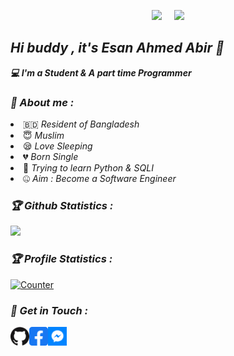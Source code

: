 <!-- Github README -->
<p align="center"><a href="https://github.com/EsanAhmedAbir">
<img height="165" src="https://github-readme-stats.vercel.app/api?username=EsanAhmedAbir&show_icons=true&include_all_commits=true&theme=react&cache_seconds=3200&hide_border=true" /></a>
&nbsp;&nbsp;&nbsp;
<a href="https://github.com/EsanAhmedAbir"><img src="https://github-readme-stats.vercel.app/api/top-langs/?username=EsanAhmedAbir&layout=compact&theme=react&hide_border=true" />
</a></p>

<h2><b><i>Hi buddy , it's Esan Ahmed Abir 👋</i></b></h2>
<b><i>💻 I'm a Student & A part time Programmer</i></b>

<h3><b><i>🤠 About me :</i></b></h3>
<li> 🇧🇩 <i>Resident of Bangladesh</i></li>
<li> 😇 <i>Muslim</i></li>
<li> 😪 <i>Love Sleeping</i></li>
<li> 💔 <i>Born Single</i></li>
<li> 🐍 <i>Trying to learn Python & SQLI</i></li>
<li> 🤐 <i>Aim : Become a Software Engineer</i></li>

<h3><b><i>🏆 Github Statistics :</i></b></h3>
<a href="https://github.com/EsanAhmedAbir"><img width=550 src="https://github-profile-trophy.vercel.app/?username=EsanAhmedAbir&theme=dracula&no-frame=true&title=Followers,Stars,Commit,Repository,Issues"/></a>

<h3><b><i>🏆 Profile Statistics :</i></b></h3>
<a href="https://github.com/EsanAhmedAbir"><img height="25" title="Counter" src="https://komarev.com/ghpvc/?username=EsanAhmedAbir&color=blueviolet&style=flat-square"></a>

<h3><b><i>📡 Get in Touch :</i></b></h3>
<a href="https://github.com/EsanAhmedAbir"><img align="left" title="Github" alt="Github" width="30px" src="/github.png" /></a>
<a href="https://fb.com/Abir.official.Profile"><img align="left" title="Facebook" alt="Facebook" width="30px" src="/facebook.png" /></a>
<a href="https://m.me/Abir.Official.Profile"><img align="left" title="Messenger" alt="Messenger" width="30px" src="/messenger.png" /></a>


